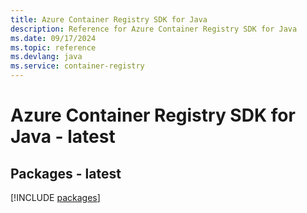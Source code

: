 ```yaml
---
title: Azure Container Registry SDK for Java
description: Reference for Azure Container Registry SDK for Java
ms.date: 09/17/2024
ms.topic: reference
ms.devlang: java
ms.service: container-registry
---
```

# Azure Container Registry SDK for Java - latest
## Packages - latest
[!INCLUDE [packages](container-registry-index.md)]